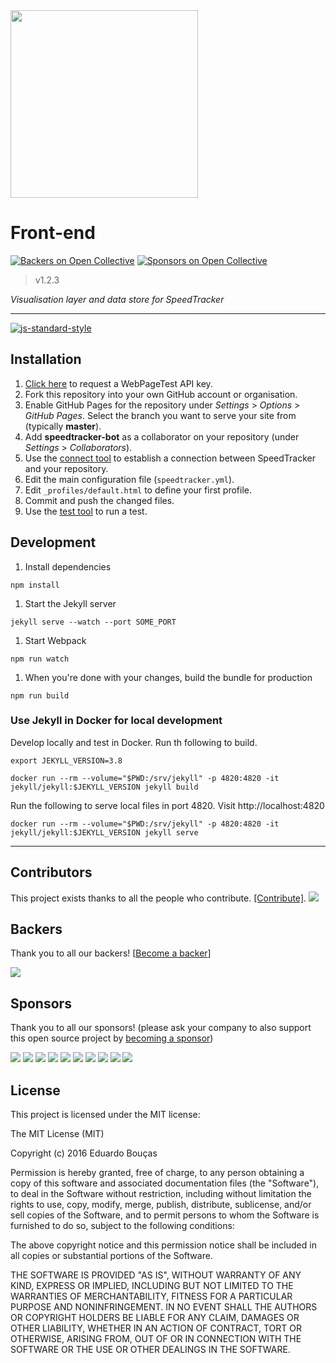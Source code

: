 <img src="https://speedtracker.org/assets/images/logo-full-square-inverted.png" width="300">

# Front-end
[![Backers on Open Collective](https://opencollective.com/speedtracker/backers/badge.svg)](#backers) [![Sponsors on Open Collective](https://opencollective.com/speedtracker/sponsors/badge.svg)](#sponsors) 
> v1.2.3

*Visualisation layer and data store for SpeedTracker*

---

[![js-standard-style](https://cdn.rawgit.com/feross/standard/master/badge.svg)](http://standardjs.com)

## Installation

1. [Click here](https://www.webpagetest.org/getkey.php) to request a WebPageTest API key.
1. Fork this repository into your own GitHub account or organisation.
1. Enable GitHub Pages for the repository under *Settings* > *Options* > *GitHub Pages*. Select the branch you want to serve your site from (typically **master**).
1. Add **speedtracker-bot** as a collaborator on your repository (under *Settings* > *Collaborators*).
1. Use the [connect tool](https://speedtracker.org/connect) to establish a connection between SpeedTracker and your repository.
1. Edit the main configuration file (`speedtracker.yml`).
1. Edit `_profiles/default.html` to define your first profile.
1. Commit and push the changed files.
1. Use the [test tool](https://speedtracker.org/test) to run a test.

## Development

1. Install dependencies

  ```
  npm install
  ```

1. Start the Jekyll server

  ```
  jekyll serve --watch --port SOME_PORT
  ```

1. Start Webpack

  ```
  npm run watch
  ```

1. When you're done with your changes, build the bundle for production

  ```
  npm run build
  ```

### Use Jekyll in Docker for local development

Develop locally and test in Docker. Run th following to build.

```
export JEKYLL_VERSION=3.8

docker run --rm --volume="$PWD:/srv/jekyll" -p 4820:4820 -it jekyll/jekyll:$JEKYLL_VERSION jekyll build
```

Run the following to serve local files in port 4820. Visit http://localhost:4820

```
docker run --rm --volume="$PWD:/srv/jekyll" -p 4820:4820 -it jekyll/jekyll:$JEKYLL_VERSION jekyll serve
```

---

## Contributors

This project exists thanks to all the people who contribute. [[Contribute]](CONTRIBUTING.md).
<a href="graphs/contributors"><img src="https://opencollective.com/speedtracker/contributors.svg?width=890" /></a>


## Backers

Thank you to all our backers! [[Become a backer](https://opencollective.com/speedtracker#backer)]

<a href="https://opencollective.com/speedtracker#backers" target="_blank"><img src="https://opencollective.com/speedtracker/backers.svg?width=890"></a>


## Sponsors

Thank you to all our sponsors! (please ask your company to also support this open source project by [becoming a sponsor](https://opencollective.com/speedtracker#sponsor))

<a href="https://opencollective.com/speedtracker/sponsor/0/website" target="_blank"><img src="https://opencollective.com/speedtracker/sponsor/0/avatar.svg"></a>
<a href="https://opencollective.com/speedtracker/sponsor/1/website" target="_blank"><img src="https://opencollective.com/speedtracker/sponsor/1/avatar.svg"></a>
<a href="https://opencollective.com/speedtracker/sponsor/2/website" target="_blank"><img src="https://opencollective.com/speedtracker/sponsor/2/avatar.svg"></a>
<a href="https://opencollective.com/speedtracker/sponsor/3/website" target="_blank"><img src="https://opencollective.com/speedtracker/sponsor/3/avatar.svg"></a>
<a href="https://opencollective.com/speedtracker/sponsor/4/website" target="_blank"><img src="https://opencollective.com/speedtracker/sponsor/4/avatar.svg"></a>
<a href="https://opencollective.com/speedtracker/sponsor/5/website" target="_blank"><img src="https://opencollective.com/speedtracker/sponsor/5/avatar.svg"></a>
<a href="https://opencollective.com/speedtracker/sponsor/6/website" target="_blank"><img src="https://opencollective.com/speedtracker/sponsor/6/avatar.svg"></a>
<a href="https://opencollective.com/speedtracker/sponsor/7/website" target="_blank"><img src="https://opencollective.com/speedtracker/sponsor/7/avatar.svg"></a>
<a href="https://opencollective.com/speedtracker/sponsor/8/website" target="_blank"><img src="https://opencollective.com/speedtracker/sponsor/8/avatar.svg"></a>
<a href="https://opencollective.com/speedtracker/sponsor/9/website" target="_blank"><img src="https://opencollective.com/speedtracker/sponsor/9/avatar.svg"></a>



## License

This project is licensed under the MIT license:

The MIT License (MIT)

Copyright (c) 2016 Eduardo Bouças

Permission is hereby granted, free of charge, to any person obtaining a copy
of this software and associated documentation files (the "Software"), to deal
in the Software without restriction, including without limitation the rights
to use, copy, modify, merge, publish, distribute, sublicense, and/or sell
copies of the Software, and to permit persons to whom the Software is
furnished to do so, subject to the following conditions:

The above copyright notice and this permission notice shall be included in all
copies or substantial portions of the Software.

THE SOFTWARE IS PROVIDED "AS IS", WITHOUT WARRANTY OF ANY KIND, EXPRESS OR
IMPLIED, INCLUDING BUT NOT LIMITED TO THE WARRANTIES OF MERCHANTABILITY,
FITNESS FOR A PARTICULAR PURPOSE AND NONINFRINGEMENT. IN NO EVENT SHALL THE
AUTHORS OR COPYRIGHT HOLDERS BE LIABLE FOR ANY CLAIM, DAMAGES OR OTHER
LIABILITY, WHETHER IN AN ACTION OF CONTRACT, TORT OR OTHERWISE, ARISING FROM,
OUT OF OR IN CONNECTION WITH THE SOFTWARE OR THE USE OR OTHER DEALINGS IN THE
SOFTWARE.
